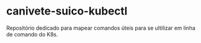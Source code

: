 # canivete-suico-kubectl
Repositório  dedicado para mapear comandos úteis para se ultilizar em linha de comando do K8s.
